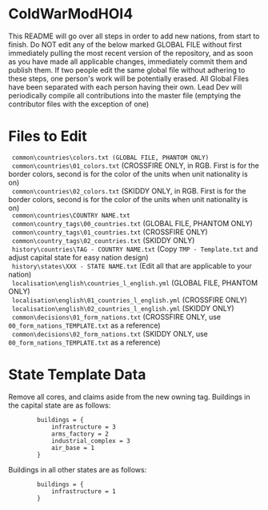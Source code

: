 # ColdWarModHOI4

This README will go over all steps in order to add new nations, from start to finish. Do NOT edit any of the below marked GLOBAL FILE without first immediately pulling the most recent version of the repository, and as soon as you have made all applicable changes, immediately commit them and publish them. If two people edit the same global file without adhering to these steps, one person's work will be potentially erased. All Global Files have been separated with each person having their own. Lead Dev will periodically compile all contributions into the master file (emptying the contributor files with the exception of one)

# Files to Edit
` common\countries\colors.txt (GLOBAL FILE, PHANTOM ONLY)`  
` common\countries\01_colors.txt` (CROSSFIRE ONLY, in RGB. First is for the border colors, second is for the color of the units when unit nationality is on)  
` common\countries\02_colors.txt` (SKIDDY ONLY, in RGB. First is for the border colors, second is for the color of the units when unit nationality is on)  
` common\countries\COUNTRY NAME.txt`  
` common\country_tags\00_countries.txt` (GLOBAL FILE, PHANTOM ONLY)  
` common\country_tags\01_countries.txt` (CROSSFIRE ONLY)  
` common\country_tags\02_countries.txt` (SKIDDY ONLY)  
` history\countries\TAG - COUNTRY NAME.txt` (Copy `TMP - Template.txt` and adjust capital state for easy nation design)  
` history\states\XXX - STATE NAME.txt` (Edit all that are applicable to your nation)  
` localisation\english\countries_l_english.yml` (GLOBAL FILE, PHANTOM ONLY)  
` localisation\english\01_countries_l_english.yml` (CROSSFIRE ONLY)  
` localisation\english\02_countries_l_english.yml` (SKIDDY ONLY)  
` common\decisions\01_form_nations.txt` (CROSSFIRE ONLY, use `00_form_nations_TEMPLATE.txt` as a reference)  
` common\decisions\02_form_nations.txt` (SKIDDY ONLY, use `00_form_nations_TEMPLATE.txt` as a reference)  


# State Template Data
Remove all cores, and claims aside from the new owning tag. Buildings in the capital state are as follows:  
```
		buildings = {
			infrastructure = 3
			arms_factory = 2
			industrial_complex = 3
			air_base = 1
		}
```
Buildings in all other states are as follows:  
```
		buildings = {
			infrastructure = 1
		}
```

